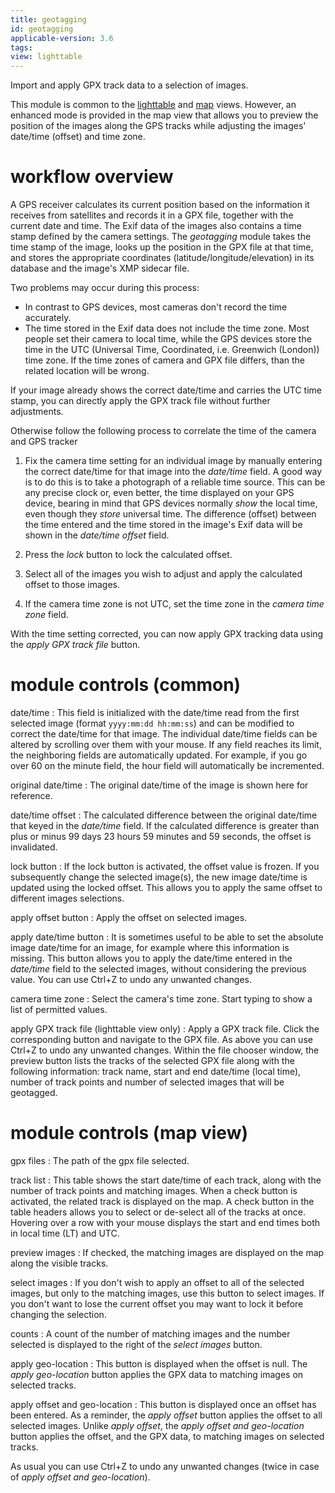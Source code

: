 ```yaml
---
title: geotagging
id: geotagging
applicable-version: 3.6
tags:
view: lighttable
---
```


Import and apply GPX track data to a selection of images.

This module is common to the [lighttable](../../../lighttable/_index.md) and [map](../../../map/_index.md) views. However, an enhanced mode is provided in the map view that allows you to preview the position of the images along the GPS tracks while adjusting the images' date/time (offset) and time zone.

# workflow overview

A GPS receiver calculates its current position based on the information it receives from satellites and records it in a GPX file, together with the current date and time. The Exif data of the images also contains a time stamp defined by the camera settings. The _geotagging_ module takes the time stamp of the image, looks up the position in the GPX file at that time, and stores the appropriate coordinates (latitude/longitude/elevation) in its database and the image's XMP sidecar file.

Two problems may occur during this process:
- In contrast to GPS devices, most cameras don't record the time accurately.
- The time stored in the Exif data does not include the time zone. Most people set their camera to local time, while the GPS devices store the time in the UTC (Universal Time, Coordinated, i.e. Greenwich (London)) time zone. If the time zones of camera and GPX file differs, than the related location will be wrong.

If your image already shows the correct date/time and carries the UTC time stamp, you can directly apply the GPX track file without further adjustments.

Otherwise follow the following process to correlate the time of the camera and GPS tracker

1. Fix the camera time setting for an individual image by manually entering the correct date/time for that image into the _date/time_ field. A good way is to do this is to take a photograph of a reliable time source. This can be any precise clock or, even better, the time displayed on your GPS device, bearing in mind that GPS devices normally _show_ the local time, even though they _store_ universal time. The difference (offset) between the time entered and the time stored in the image's Exif data will be shown in the _date/time offset_ field.

2. Press the _lock_ button to lock the calculated offset.

3. Select all of the images you wish to adjust and apply the calculated offset to those images.

4. If the camera time zone is not UTC, set the time zone in the _camera time zone_ field.

With the time setting corrected, you can now apply GPX tracking data using the _apply GPX track file_ button.

# module controls (common)

date/time
: This field is initialized with the date/time read from the first selected image (format `yyyy:mm:dd hh:mm:ss`) and can be modified to correct the date/time for that image. The individual date/time fields can be altered by scrolling over them with your mouse. If any field reaches its limit, the neighboring fields are automatically updated. For example, if you go over 60 on the minute field, the hour field will automatically be incremented.

original date/time
: The original date/time of the image is shown here for reference.

date/time offset
: The calculated difference between the original date/time that keyed in the _date/time_ field. If the calculated difference is greater than plus or minus 99 days 23 hours 59 minutes and 59 seconds, the offset is invalidated.

lock button
: If the lock button is activated, the offset value is frozen. If you subsequently change the selected image(s), the new image date/time is updated using the locked offset. This allows you to apply the same offset to different images selections.

apply offset button
: Apply the offset on selected images.

apply date/time button
: It is sometimes useful to be able to set the absolute image date/time for an image, for example where this information is missing. This button allows you to apply the date/time entered in the _date/time_ field to the selected images, without considering the previous value. You can use Ctrl+Z to undo any unwanted changes.

camera time zone
: Select the camera's time zone. Start typing to show a list of permitted values.

apply GPX track file (lighttable view only)
: Apply a GPX track file. Click the corresponding button and navigate to the GPX file. As above you can use Ctrl+Z to undo any unwanted changes. Within the file chooser window, the preview button lists the tracks of the selected GPX file along with the following information: track name, start and end date/time (local time), number of track points and number of selected images that will be geotagged.

# module controls (map view)

gpx files
: The path of the gpx file selected.

track list
: This table shows the start date/time of each track, along with the number of track points and matching images. When a check button is activated, the related track is displayed on the map. A check button in the table headers allows you to select or de-select all of the tracks at once. Hovering over a row with your mouse displays the start and end times both in local time (LT) and UTC.

preview images
: If checked, the matching images are displayed on the map along the visible tracks.

select images
: If you don't wish to apply an offset to all of the selected images, but only to the matching images, use this button to select images. If you don't want to lose the current offset you may want to lock it before changing the selection.

counts
: A count of the number of matching images and the number selected is displayed to the right of the _select images_ button.

apply geo-location
: This button is displayed when the offset is null. The _apply geo-location_ button applies the GPX data to matching images on selected tracks.

apply offset and geo-location
: This button is displayed once an offset has been entered. As a reminder, the _apply offset_ button applies the offset to all selected images. Unlike _apply offset_, the _apply offset and geo-location_ button applies the offset, and the GPX data, to matching images on selected tracks.

As usual you can use Ctrl+Z to undo any unwanted changes (twice in case of _apply offset and geo-location_).
